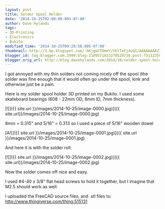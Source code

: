 ```yaml
---
layout: post
title: Solder Spool Holder
date: '2014-10-25T02:00:00.001-07:00'
author: Dave Hylands
tags:
- 3D-Printing
- Electronics
- Bukito
modified_time: '2014-10-25T09:28:50.005-07:00'
thumbnail: http://3.bp.blogspot.com/-hKjgwCTDmeY/VEtTetj4vQI/AAAAAAAAZ1Y/Dbj8cWhDGYE/s72-c/Bearings.jpg
blogger_id: tag:blogger.com,1999:blog-2189571833278528716.post-7513235814000174842
blogger_orig_url: http://blog.davehylands.com/2014/10/solder-spool-holder.html
---
```


I got annoyed with my thin solders not coming nicely off the spool (the solder
was fine enough that it would often go under the spool, kink and otherwise
just be a pain.

Here is my solder spool holder 3D printed on my Bukito. I used some skateboard
bearings (608 - 22mm OD, 8mm ID, 7mm thickness).

[![]({{ site.url }}/images/2014-10-25/image-0000.jpg)]({{ site.url}}/images/2014-10-25/image-0000.jpg)


8mm = 0.315" and 5/16" = 0.313 so I used a piece of 5/16" wooden dowel

[A![]({{ site.url }}/images/2014-10-25/image-0001.jpg)]({{ site.url
}}/images/2014-10-25/image-0001.jpg)


And here it is with the solder roll:

[![]({{ site.url }}/images/2014-10-25/image-0002.jpg)]({{ site.url}}/images/2014-10-25/image-0002.jpg)



Now the solder comes off nice and easy.

I used #4-40 x 3/8" flat head screws to hold it together,  but I imagine that
M2.5 should work as well.

I uploaded the FreeCAD source files, and .stl files to:
<http://www.thingiverse.com/thing:515131>


